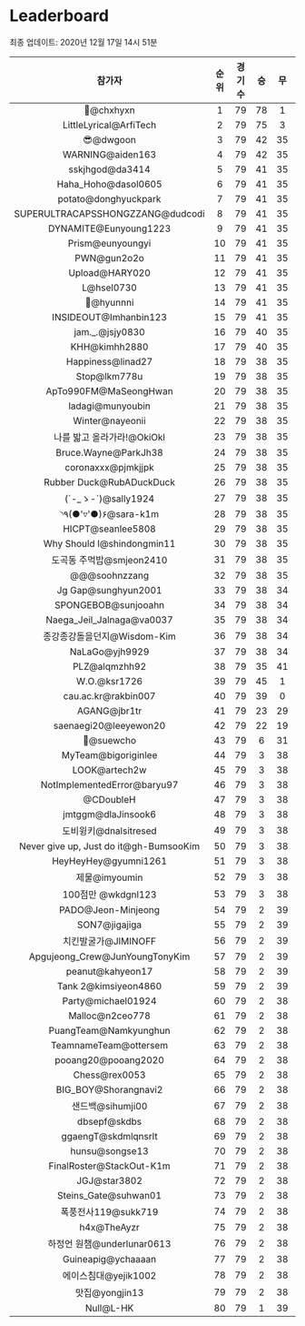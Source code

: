 # Leaderboard
최종 업데이트: 2020년 12월 17일 14시 51분




| 참가자 | 순위 | 경기수 | 승 | 무 | 패 | 승점 |
|:---:|:---:|:---:|:---:|:---:|:---:|:---:|
| 👑@chxhyxn | 1 | 79 | 78 | 1 | 0 | 235 |
| LittleLyrical@ArfiTech | 2 | 79 | 75 | 3 | 1 | 228 |
| 😎@dwgoon | 3 | 79 | 42 | 35 | 2 | 161 |
| WARNING@aiden163 | 4 | 79 | 42 | 35 | 2 | 161 |
| sskjhgod@da3414 | 5 | 79 | 41 | 35 | 3 | 158 |
| Haha_Hoho@dasol0605 | 6 | 79 | 41 | 35 | 3 | 158 |
| potato@donghyuckpark | 7 | 79 | 41 | 35 | 3 | 158 |
| SUPERULTRACAPSSHONGZZANG@dudcodi | 8 | 79 | 41 | 35 | 3 | 158 |
| DYNAMITE@Eunyoung1223 | 9 | 79 | 41 | 35 | 3 | 158 |
| Prism@eunyoungyi | 10 | 79 | 41 | 35 | 3 | 158 |
| PWN@gun2o2o | 11 | 79 | 41 | 35 | 3 | 158 |
| Upload@HARY020 | 12 | 79 | 41 | 35 | 3 | 158 |
| L@hsel0730 | 13 | 79 | 41 | 35 | 3 | 158 |
| 🐻@hyunnni | 14 | 79 | 41 | 35 | 3 | 158 |
| INSIDEOUT@Imhanbin123 | 15 | 79 | 41 | 35 | 3 | 158 |
| jam._.@jsjy0830 | 16 | 79 | 40 | 35 | 4 | 155 |
| KHH@kimhh2880 | 17 | 79 | 40 | 35 | 4 | 155 |
| Happiness@linad27 | 18 | 79 | 38 | 35 | 6 | 149 |
| Stop@lkm778u | 19 | 79 | 38 | 35 | 6 | 149 |
| ApTo990FM@MaSeongHwan | 20 | 79 | 38 | 35 | 6 | 149 |
| ladagi@munyoubin | 21 | 79 | 38 | 35 | 6 | 149 |
| Winter@nayeonii | 22 | 79 | 38 | 35 | 6 | 149 |
| 나를 밟고 올라가라!@OkiOkl | 23 | 79 | 38 | 35 | 6 | 149 |
| Bruce.Wayne@ParkJh38 | 24 | 79 | 38 | 35 | 6 | 149 |
| coronaxxx@pjmkjjpk | 25 | 79 | 38 | 35 | 6 | 149 |
| Rubber Duck@RubADuckDuck | 26 | 79 | 38 | 35 | 6 | 149 |
| (´-_ゝ-`)@sally1924 | 27 | 79 | 38 | 35 | 6 | 149 |
| ◝٩(●'▿'●)۶@sara-k1m | 28 | 79 | 38 | 35 | 6 | 149 |
| HICPT@seanlee5808 | 29 | 79 | 38 | 35 | 6 | 149 |
| Why Should I@shindongmin11 | 30 | 79 | 38 | 35 | 6 | 149 |
| 도곡동 주먹밥@smjeon2410 | 31 | 79 | 38 | 35 | 6 | 149 |
| @@@soohnzzang | 32 | 79 | 38 | 35 | 6 | 149 |
| Jg Gap@sunghyun2001 | 33 | 79 | 38 | 34 | 7 | 148 |
| SPONGEBOB@sunjooahn | 34 | 79 | 38 | 34 | 7 | 148 |
| Naega_Jeil_Jalnaga@va0037 | 35 | 79 | 38 | 34 | 7 | 148 |
| 종강종강돌을던지@Wisdom-Kim | 36 | 79 | 38 | 34 | 7 | 148 |
| NaLaGo@yjh9929 | 37 | 79 | 38 | 34 | 7 | 148 |
| PLZ@alqmzhh92 | 38 | 79 | 35 | 41 | 3 | 146 |
| W.O.@ksr1726 | 39 | 79 | 45 | 1 | 33 | 136 |
| cau.ac.kr@rakbin007 | 40 | 79 | 39 | 0 | 40 | 117 |
| AGANG@jbr1tr | 41 | 79 | 23 | 29 | 27 | 98 |
| saenaegi20@leeyewon20 | 42 | 79 | 22 | 19 | 38 | 85 |
| 👏@suewcho | 43 | 79 | 6 | 31 | 42 | 49 |
| MyTeam@bigoriginlee | 44 | 79 | 3 | 38 | 38 | 47 |
| LOOK@artech2w | 45 | 79 | 3 | 38 | 38 | 47 |
| NotImplementedError@baryu97 | 46 | 79 | 3 | 38 | 38 | 47 |
| @CDoubleH | 47 | 79 | 3 | 38 | 38 | 47 |
| jmtggm@dlaJinsook6 | 48 | 79 | 3 | 38 | 38 | 47 |
| 도비윙키@dnalsitresed | 49 | 79 | 3 | 38 | 38 | 47 |
| Never give up, Just do it@gh-BumsooKim | 50 | 79 | 3 | 38 | 38 | 47 |
| HeyHeyHey@gyumni1261 | 51 | 79 | 3 | 38 | 38 | 47 |
| 제물@imyoumin | 52 | 79 | 3 | 38 | 38 | 47 |
| 100점만 @wkdgnl123 | 53 | 79 | 3 | 38 | 38 | 47 |
| PADO@Jeon-Minjeong | 54 | 79 | 2 | 39 | 38 | 45 |
| SON7@jigajiga | 55 | 79 | 2 | 39 | 38 | 45 |
| 치킨발굴가@JIMINOFF | 56 | 79 | 2 | 39 | 38 | 45 |
| Apgujeong_Crew@JunYoungTonyKim | 57 | 79 | 2 | 39 | 38 | 45 |
| peanut@kahyeon17 | 58 | 79 | 2 | 39 | 38 | 45 |
| Tank 2@kimsiyeon4860 | 59 | 79 | 2 | 39 | 38 | 45 |
| Party@michael01924 | 60 | 79 | 2 | 38 | 39 | 44 |
| Malloc@n2ceo778 | 61 | 79 | 2 | 38 | 39 | 44 |
| PuangTeam@Namkyunghun | 62 | 79 | 2 | 38 | 39 | 44 |
| TeamnameTeam@ottersem | 63 | 79 | 2 | 38 | 39 | 44 |
| pooang20@pooang2020 | 64 | 79 | 2 | 38 | 39 | 44 |
| Chess@rex0053 | 65 | 79 | 2 | 38 | 39 | 44 |
| BIG_BOY@Shorangnavi2 | 66 | 79 | 2 | 38 | 39 | 44 |
| 샌드백@sihumji00 | 67 | 79 | 2 | 38 | 39 | 44 |
| dbsepf@skdbs | 68 | 79 | 2 | 38 | 39 | 44 |
| ggaengT@skdmlqnsrlt | 69 | 79 | 2 | 38 | 39 | 44 |
| hunsu@songse13 | 70 | 79 | 2 | 38 | 39 | 44 |
| FinalRoster@StackOut-K1m | 71 | 79 | 2 | 38 | 39 | 44 |
| JGJ@star3802 | 72 | 79 | 2 | 38 | 39 | 44 |
| Steins_Gate@suhwan01 | 73 | 79 | 2 | 38 | 39 | 44 |
| 폭풍전사119@sukk719 | 74 | 79 | 2 | 38 | 39 | 44 |
| h4x@TheAyzr | 75 | 79 | 2 | 38 | 39 | 44 |
| 하정언 원챔@underlunar0613 | 76 | 79 | 2 | 38 | 39 | 44 |
| Guineapig@ychaaaan | 77 | 79 | 2 | 38 | 39 | 44 |
| 에이스침대@yejik1002 | 78 | 79 | 2 | 38 | 39 | 44 |
| 맛집@yongjin13 | 79 | 79 | 2 | 38 | 39 | 44 |
| Null@L-HK | 80 | 79 | 1 | 39 | 39 | 42 |